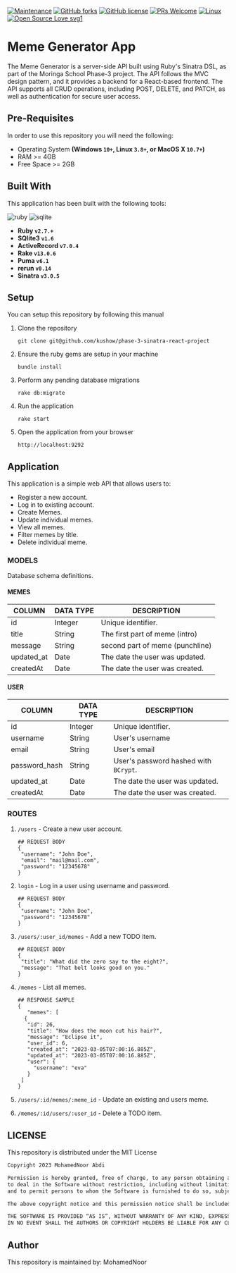 [![Maintenance](https://img.shields.io/badge/Maintained%3F-yes-green.svg)](https://github.com/abdishukri-105/meme-generator/graphs/commit-activity)
[![GitHub forks](https://img.shields.io/github/forks/otsembo/my-todos-sinatra.svg?style=social&label=Fork&maxAge=2592000)](https://github.com/kushow/phase-3-sinatra-react-project)
[![GitHub license](https://img.shields.io/github/license/Naereen/StrapDown.js.svg)](https://github.com/kushow/phase-3-sinatra-react-project)
[![PRs Welcome](https://img.shields.io/badge/PRs-welcome-brightgreen.svg?style=flat-square)](http://makeapullrequest.com)
[![Linux](https://svgshare.com/i/Zhy.svg)](https://svgshare.com/i/Zhy.svg)
[![Open Source Love svg1](https://badges.frapsoft.com/os/v1/open-source.svg?v=103)](https://github.com/ellerbrock/open-source-badges/)

# Meme Generator App
The Meme Generator is a server-side API built using Ruby's Sinatra DSL, as part of the Moringa School Phase-3 project. The API follows the MVC design pattern, and it provides a backend for a React-based frontend. The API supports all CRUD operations, including POST, DELETE, and PATCH, as well as authentication for secure user access. 




## Pre-Requisites
In order to use this repository you will need the following:



- Operating System **(Windows `10+`, Linux `3.8+`, or MacOS X `10.7+`)**
- RAM >= 4GB
- Free Space >= 2GB

## Built With
This application has been built with the following tools:

![ruby](https://img.shields.io/badge/Ruby-CC342D?style=for-the-badge&logo=ruby&logoColor=white)
![sqlite](https://img.shields.io/badge/SQLite-07405E?style=for-the-badge&logo=sqlite&logoColor=white)



- **Ruby `v2.7.+`**
- **SQlite3 `v1.6`**
- **ActiveRecord `v7.0.4`**
- **Rake `v13.0.6`**
- **Puma `v6.1`**
- **rerun `v0.14`**
- **Sinatra `v3.0.5`**


## Setup
You can setup this repository by following this manual

1. Clone the repository
    ```{shell}
   git clone git@github.com/kushow/phase-3-sinatra-react-project
   ```
2. Ensure the ruby gems are setup in your machine
    ```{shell}
   bundle install
   ```
3. Perform any pending database migrations
   ```{shell}
   rake db:migrate
   ```
4. Run the application
    ```{shell}
    rake start
    ```
5. Open the application from your browser
    ```
   http://localhost:9292
   ```
   
## Application
This application is a simple web API that allows users to:

- Register a new account.
- Log in to existing account.
- Create Memes.
- Update individual memes.
- View all memes.
- Filter memes by title.
- Delete individual meme.

### MODELS
Database schema definitions.

####  MEMES

| COLUMN      | DATA TYPE                                       | DESCRIPTION                         | 
|-------------|-------------------------------------------------|-------------------------------------|
| id          | Integer                                         | Unique identifier.                  |
| title       | String                                          | The first part of meme (intro)             |
| message | String                                          | second part of meme (punchline)  |
| updated_at    | Date      | The date the user was updated.        |
| createdAt     | Date      | The date the user was created.        |




#### USER
| COLUMN        | DATA TYPE | DESCRIPTION                           | 
|---------------|-----------|---------------------------------------|
| id            | Integer   | Unique identifier.                    |
| username     | String    | User's username                   |
 | email     | String    | User's email                  |
| password_hash | String    | User's password hashed with `BCrypt`. |
| updated_at    | Date      | The date the user was updated.        |
| createdAt     | Date      | The date the user was created.        |


### ROUTES


1. `/users` - Create a new user account.
   
   ```{json}
   ## REQUEST BODY
   {
    "username": "John Doe",
    "email": "mail@mail.com",
    "password": "12345678"
   }
   ```
2. `login` - Log in a user using username and password.

   ```{json}
   ## REQUEST BODY
   {
    "username": "John Doe",
    "password": "12345678"
   }
   ```
3. `/users/:user_id/memes` - Add a new TODO item.

   ```{json}
   ## REQUEST BODY
   {
    "title": "What did the zero say to the eight?",
    "message": "That belt looks good on you."
   }
   ```
4. `/memes` - List all memes.

   ```{json}
   ## RESPONSE SAMPLE
   {
      "memes": [
     {
      "id": 26,
      "title": "How does the moon cut his hair?",
      "message": "Eclipse it",
      "user_id": 6,
      "created_at": "2023-03-05T07:00:16.885Z",
      "updated_at": "2023-03-05T07:00:16.885Z",
      "user": {
        "username": "eva"
      }
    ]
   }
   ```
5. `/users/:id/memes/:meme_id` - Update an existing and users meme.
 
6. `/memes/:id/users/:user_id` - Delete a TODO item.
   
## LICENSE
This repository is distributed under the MIT License

```markdown
Copyright 2023 MohamedNoor Abdi

Permission is hereby granted, free of charge, to any person obtaining a copy of this software and associated documentation files (the “Software”), 
to deal in the Software without restriction, including without limitation the rights to use, copy, modify, merge, publish, distribute, sublicense, and/or sell copies of the Software, 
and to permit persons to whom the Software is furnished to do so, subject to the following conditions:

The above copyright notice and this permission notice shall be included in all copies or substantial portions of the Software.

THE SOFTWARE IS PROVIDED “AS IS”, WITHOUT WARRANTY OF ANY KIND, EXPRESS OR IMPLIED, INCLUDING BUT NOT LIMITED TO THE WARRANTIES OF MERCHANTABILITY, FITNESS FOR A PARTICULAR PURPOSE AND NONINFRINGEMENT. 
IN NO EVENT SHALL THE AUTHORS OR COPYRIGHT HOLDERS BE LIABLE FOR ANY CLAIM, DAMAGES OR OTHER LIABILITY, WHETHER IN AN ACTION OF CONTRACT, TORT OR OTHERWISE, ARISING FROM, OUT OF OR IN CONNECTION WITH THE SOFTWARE OR THE USE OR OTHER DEALINGS IN THE SOFTWARE.
```

## Author
This repository is maintained by: MohamedNoor

